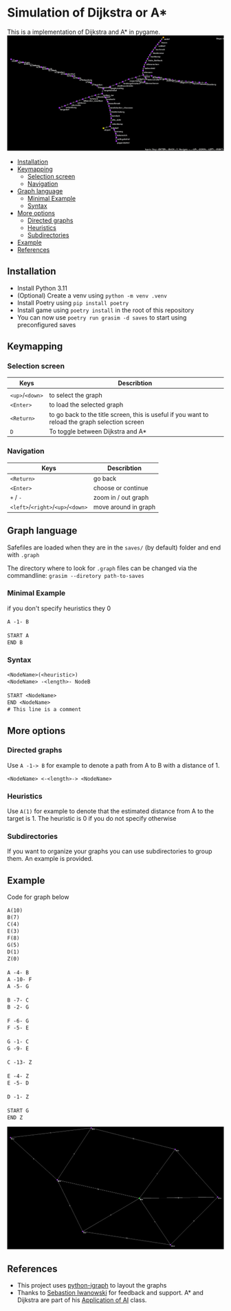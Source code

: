 <!-- omit in toc -->
# Simulation of Dijkstra or A*
This is a implementation of Dijkstra and A* in pygame.
![video of simulation](images/sbahn.gif)

- [Installation](#installation)
- [Keymapping](#keymapping)
  - [Selection screen](#selection-screen)
  - [Navigation](#navigation)
- [Graph language](#graph-language)
  - [Minimal Example](#minimal-example)
  - [Syntax](#syntax)
- [More options](#more-options)
  - [Directed graphs](#directed-graphs)
  - [Heuristics](#heuristics)
  - [Subdirectories](#subdirectories)
- [Example](#example)
- [References](#references)


## Installation
- Install Python 3.11
- (Optional) Create a venv using `python -m venv .venv`
- Install Poetry using `pip install poetry`
- Install game using `poetry install` in the root of this repository
- You can now use `poetry run grasim -d saves` to start using preconfigured saves

## Keymapping
### Selection screen
| Keys          | Describtion                                                                                     |
| ------------- | ----------------------------------------------------------------------------------------------- |
|               |                                                                                                 |
| `<up>`/`<down>` | to select the graph                                                                             |
| `<Enter>`     | to load the selected graph                                                                      |
| `<Return>`    | to go back to the title screen, this is useful if you want to reload the graph selection screen |
| `D`           | To toggle between Dijkstra and A*                                                               |

### Navigation
| Keys                               | Describtion          |
| ---------------------------------- | -------------------- |
| `<Return>`                         | go back              |
| `<Enter>`                          | choose or continue   |
| `+` / `-`                          | zoom in / out graph  |
| `<left>`/`<right>`/`<up>`/`<down>` | move around in graph |


## Graph language
Safefiles are loaded when they are in the `saves/` (by default) folder and end with `.graph`

The directory where to look for `.graph` files can be changed via the commandline:
`grasim --diretory path-to-saves`

### Minimal Example
if you don't specify heuristics they 0
```
A -1- B

START A
END B
```

### Syntax
```
<NodeName>(<heuristic>)
<NodeName> -<length>- NodeB

START <NodeName>
END <NodeName>
# This line is a comment
```

## More options
### Directed graphs
Use `A -1-> B` for example to denote a path from A to B with a distance of 1.
```
<NodeName> <-<length>-> <NodeName>
```
### Heuristics
Use `A(1)` for example to denote that the estimated distance from A to the target is 1. 
The heuristic is 0 if you do not specify otherwise 

### Subdirectories
If you want to organize your graphs you can use subdirectories to group them. An example is provided.

## Example
Code for graph below
```
A(10)
B(7)
C(4)
E(3)
F(8)
G(5)
D(1)
Z(0)

A -4- B
A -10- F
A -5- G

B -7- C
B -2- G

F -6- G
F -5- E

G -1- C
G -9- E

C -13- Z

E -4- Z
E -5- D

D -1- Z

START G
END Z
```
![image of example graph](images/folien.png)

## References
- This project uses [python-igraph](https://github.com/igraph/python-igraph) to layout the graphs
- Thanks to [Sebastion Iwanowski](https://www.fh-wedel.de/wir/organisation/team/detail/profil/profile/show/Sebastian-Iwanowski/) for feedback and support. A* and Dijkstra are part of his [Application of AI](https://intern.fh-wedel.de/mitarbeiter/iw/eng/lv/aki/) class. 